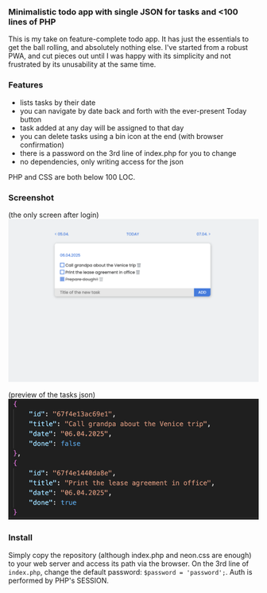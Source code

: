 ### Minimalistic todo app with single JSON for tasks and <100 lines of PHP

This is my take on feature-complete todo app.
It has just the essentials to get the ball rolling, and absolutely nothing else. I've started from a robust PWA, and cut pieces out until I was happy with its simplicity and not frustrated by its unusability at the same time.

### Features
- lists tasks by their date
- you can navigate by date back and forth with the ever-present Today button
- task added at any day will be assigned to that day
- you can delete tasks using a bin icon at the end (with browser confirmation)
- there is a password on the 3rd line of index.php for you to change
- no dependencies, only writing access for the json

PHP and CSS are both below 100 LOC.

### Screenshot

(the only screen after login)
![default day view](view.png)

(preview of the tasks json)
![structure of json](tasks.png)

### Install
Simply copy the repository (although index.php and neon.css are enough) to your web server and access its path via the browser.
On the 3rd line of `index.php`, change the default password:
`$password = 'password';`. Auth is performed by PHP's SESSION.